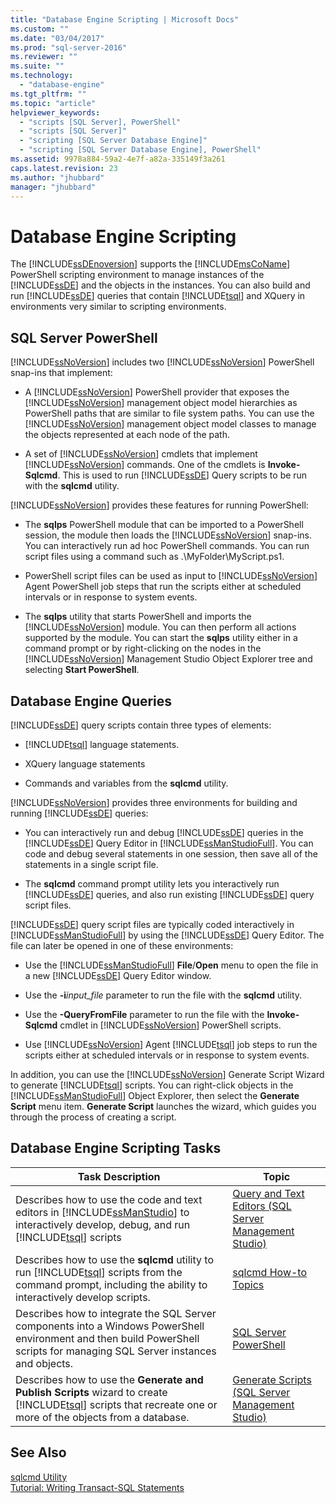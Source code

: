 ```yaml
---
title: "Database Engine Scripting | Microsoft Docs"
ms.custom: ""
ms.date: "03/04/2017"
ms.prod: "sql-server-2016"
ms.reviewer: ""
ms.suite: ""
ms.technology: 
  - "database-engine"
ms.tgt_pltfrm: ""
ms.topic: "article"
helpviewer_keywords: 
  - "scripts [SQL Server], PowerShell"
  - "scripts [SQL Server]"
  - "scripting [SQL Server Database Engine]"
  - "scripting [SQL Server Database Engine], PowerShell"
ms.assetid: 9978a884-59a2-4e7f-a82a-335149f3a261
caps.latest.revision: 23
ms.author: "jhubbard"
manager: "jhubbard"
---
```

# Database Engine Scripting
  The [!INCLUDE[ssDEnoversion](../../analysis-services/instances/install/windows/includes/ssdenoversion-md.md)] supports the [!INCLUDE[msCoName](../../advanced-analytics/r-services/tutorials/includes/msconame-md.md)] PowerShell scripting environment to manage instances of the [!INCLUDE[ssDE](../../analysis-services/instances/install/windows/includes/ssde-md.md)] and the objects in the instances. You can also build and run [!INCLUDE[ssDE](../../analysis-services/instances/install/windows/includes/ssde-md.md)] queries that contain [!INCLUDE[tsql](../../advanced-analytics/r-services/includes/tsql-md.md)] and XQuery in environments very similar to scripting environments.  
  
## SQL Server PowerShell  
 [!INCLUDE[ssNoVersion](../../advanced-analytics/r-services/includes/ssnoversion-md.md)] includes two [!INCLUDE[ssNoVersion](../../advanced-analytics/r-services/includes/ssnoversion-md.md)] PowerShell snap-ins that implement:  
  
-   A [!INCLUDE[ssNoVersion](../../advanced-analytics/r-services/includes/ssnoversion-md.md)] PowerShell provider that exposes the [!INCLUDE[ssNoVersion](../../advanced-analytics/r-services/includes/ssnoversion-md.md)] management object model hierarchies as PowerShell paths that are similar to file system paths. You can use the [!INCLUDE[ssNoVersion](../../advanced-analytics/r-services/includes/ssnoversion-md.md)] management object model classes to manage the objects represented at each node of the path.  
  
-   A set of [!INCLUDE[ssNoVersion](../../advanced-analytics/r-services/includes/ssnoversion-md.md)] cmdlets that implement [!INCLUDE[ssNoVersion](../../advanced-analytics/r-services/includes/ssnoversion-md.md)] commands. One of the cmdlets is **Invoke-Sqlcmd**. This is used to run [!INCLUDE[ssDE](../../analysis-services/instances/install/windows/includes/ssde-md.md)] Query scripts to be run with the **sqlcmd** utility.  
  
 [!INCLUDE[ssNoVersion](../../advanced-analytics/r-services/includes/ssnoversion-md.md)] provides these features for running PowerShell:  
  
-   The **sqlps** PowerShell module that can be imported to a PowerShell session, the module then loads the [!INCLUDE[ssNoVersion](../../advanced-analytics/r-services/includes/ssnoversion-md.md)] snap-ins. You can interactively run ad hoc PowerShell commands. You can run script files using a command such as .\MyFolder\MyScript.ps1.  
  
-   PowerShell script files can be used as input to [!INCLUDE[ssNoVersion](../../advanced-analytics/r-services/includes/ssnoversion-md.md)] Agent PowerShell job steps that run the scripts either at scheduled intervals or in response to system events.  
  
-   The **sqlps** utility that starts PowerShell and imports the [!INCLUDE[ssNoVersion](../../advanced-analytics/r-services/includes/ssnoversion-md.md)] module. You can then perform all actions supported by the module. You can start the **sqlps** utility either in a command prompt or by right-clicking on the nodes in the [!INCLUDE[ssNoVersion](../../advanced-analytics/r-services/includes/ssnoversion-md.md)] Management Studio Object Explorer tree and selecting **Start PowerShell**.  
  
## Database Engine Queries  
 [!INCLUDE[ssDE](../../analysis-services/instances/install/windows/includes/ssde-md.md)] query scripts contain three types of elements:  
  
-   [!INCLUDE[tsql](../../advanced-analytics/r-services/includes/tsql-md.md)] language statements.  
  
-   XQuery language statements  
  
-   Commands and variables from the **sqlcmd** utility.  
  
 [!INCLUDE[ssNoVersion](../../advanced-analytics/r-services/includes/ssnoversion-md.md)] provides three environments for building and running [!INCLUDE[ssDE](../../analysis-services/instances/install/windows/includes/ssde-md.md)] queries:  
  
-   You can interactively run and debug [!INCLUDE[ssDE](../../analysis-services/instances/install/windows/includes/ssde-md.md)] queries in the [!INCLUDE[ssDE](../../analysis-services/instances/install/windows/includes/ssde-md.md)] Query Editor in [!INCLUDE[ssManStudioFull](../../advanced-analytics/r-services/includes/ssmanstudiofull-md.md)]. You can code and debug several statements in one session, then save all of the statements in a single script file.  
  
-   The **sqlcmd** command prompt utility lets you interactively run [!INCLUDE[ssDE](../../analysis-services/instances/install/windows/includes/ssde-md.md)] queries, and also run existing [!INCLUDE[ssDE](../../analysis-services/instances/install/windows/includes/ssde-md.md)] query script files.  
  
 [!INCLUDE[ssDE](../../analysis-services/instances/install/windows/includes/ssde-md.md)] query script files are typically coded interactively in [!INCLUDE[ssManStudioFull](../../advanced-analytics/r-services/includes/ssmanstudiofull-md.md)] by using the [!INCLUDE[ssDE](../../analysis-services/instances/install/windows/includes/ssde-md.md)] Query Editor. The file can later be opened in one of these environments:  
  
-   Use the [!INCLUDE[ssManStudioFull](../../advanced-analytics/r-services/includes/ssmanstudiofull-md.md)] **File**/**Open** menu to open the file in a new [!INCLUDE[ssDE](../../analysis-services/instances/install/windows/includes/ssde-md.md)] Query Editor window.  
  
-   Use the **-i***input_file* parameter to run the file with the **sqlcmd** utility.  
  
-   Use the **-QueryFromFile** parameter to run the file with the **Invoke-Sqlcmd** cmdlet in [!INCLUDE[ssNoVersion](../../advanced-analytics/r-services/includes/ssnoversion-md.md)] PowerShell scripts.  
  
-   Use [!INCLUDE[ssNoVersion](../../advanced-analytics/r-services/includes/ssnoversion-md.md)] Agent [!INCLUDE[tsql](../../advanced-analytics/r-services/includes/tsql-md.md)] job steps to run the scripts either at scheduled intervals or in response to system events.  
  
 In addition, you can use the [!INCLUDE[ssNoVersion](../../advanced-analytics/r-services/includes/ssnoversion-md.md)] Generate Script Wizard to generate [!INCLUDE[tsql](../../advanced-analytics/r-services/includes/tsql-md.md)] scripts. You can right-click objects in the [!INCLUDE[ssManStudioFull](../../advanced-analytics/r-services/includes/ssmanstudiofull-md.md)] Object Explorer, then select the **Generate Script** menu item. **Generate Script** launches the wizard, which guides you through the process of creating a script.  
  
## Database Engine Scripting Tasks  
  
|Task Description|Topic|  
|----------------------|-----------|  
|Describes how to use the code and text editors in [!INCLUDE[ssManStudio](../../advanced-analytics/r-services/includes/ssmanstudio-md.md)] to interactively develop, debug, and run [!INCLUDE[tsql](../../advanced-analytics/r-services/includes/tsql-md.md)] scripts|[Query and Text Editors &#40;SQL Server Management Studio&#41;](../../relational-databases/scripting/query-and-text-editors-sql-server-management-studio.md)|  
|Describes how to use the **sqlcmd** utility to run [!INCLUDE[tsql](../../advanced-analytics/r-services/includes/tsql-md.md)] scripts from the command prompt, including the ability to interactively develop scripts.|[sqlcmd How-to Topics](../Topic/sqlcmd%20How-to%20Topics.md)|  
|Describes how to integrate the SQL Server components into a Windows PowerShell environment and then build PowerShell scripts for managing SQL Server instances and objects.|[SQL Server PowerShell](../../relational-databases/scripting/sql-server-powershell.md)|  
|Describes how to use the **Generate and Publish Scripts** wizard to create [!INCLUDE[tsql](../../advanced-analytics/r-services/includes/tsql-md.md)] scripts that recreate one or more of the objects from a database.|[Generate Scripts &#40;SQL Server Management Studio&#41;](../../relational-databases/scripting/generate-scripts-sql-server-management-studio.md)|  
  
## See Also  
 [sqlcmd Utility](../../tools/sqlcmd-utility.md)   
 [Tutorial: Writing Transact-SQL Statements](../../t-sql/tutorials/tutorial-writing-transact-sql-statements.md)  
  
  